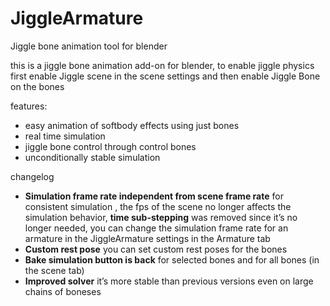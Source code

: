 # JiggleArmature
 Jiggle bone animation tool for blender
 
this is a jiggle bone animation add-on for blender,
to enable jiggle physics first enable Jiggle scene in the 
scene settings and then enable Jiggle Bone on the bones

features:
 
 - easy animation of softbody effects using just bones
 - real time simulation  
 - jiggle bone control through control bones
 - unconditionally stable simulation 
 
changelog  
 
* **Simulation frame rate independent from scene frame rate**  for consistent simulation , the fps of the scene no longer affects the simulation behavior,  **time sub-stepping**  was removed since it’s no longer needed, you can change the simulation frame rate for an armature in the JiggleArmature settings in the Armature tab
* **Custom rest pose**  you can set custom rest poses for the bones
* **Bake simulation button is back**  for selected bones and for all bones (in the scene tab)
* **Improved solver**  it’s more stable than previous versions even on large chains of boneses
